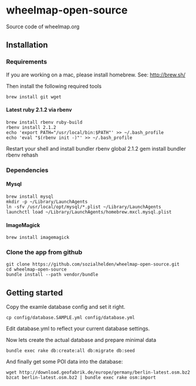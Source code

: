 # wheelmap-open-source

Source code of wheelmap.org

## Installation

### Requirements

If you are working on a mac, please install homebrew. See: http://brew.sh/

Then install the following required tools

    brew install git wget

#### Latest ruby 2.1.2 via rbenv
    brew install rbenv ruby-build
    rbenv install 2.1.2
    echo 'export PATH="/usr/local/bin:$PATH"' >> ~/.bash_profile
    echo 'eval "$(rbenv init -)"' >> ~/.bash_profile

Restart your shell and install bundler
    rbenv global 2.1.2
    gem install bundler
    rbenv rehash

### Dependencies

#### Mysql
    brew install mysql
    mkdir -p ~/Library/LaunchAgents
    ln -sfv /usr/local/opt/mysql/*.plist ~/Library/LaunchAgents
    launchctl load ~/Library/LaunchAgents/homebrew.mxcl.mysql.plist

#### ImageMagick
    brew install imagemagick

### Clone the app from github
    git clone https://github.com/sozialhelden/wheelmap-open-source.git
    cd wheelmap-open-source
    bundle install --path vendor/bundle

## Getting started

Copy the examle database config and set it right.

    cp config/database.SAMPLE.yml config/database.yml

Edit database.yml to reflect your current database settings.


Now lets create the actual database and prepare minimal data

    bundle exec rake db:create:all db:migrate db:seed

And finally get some POI data into the database:

    wget http://download.geofabrik.de/europe/germany/berlin-latest.osm.bz2
    bzcat berlin-latest.osm.bz2 | bundle exec rake osm:import
